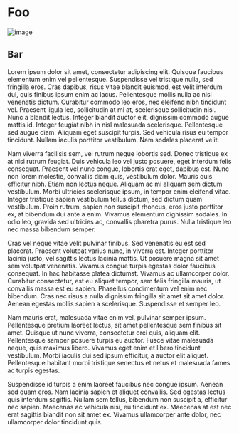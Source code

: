 # Foo

![image](test.png "Plus a subtitle")

## Bar

Lorem ipsum dolor sit amet, consectetur adipiscing elit. Quisque faucibus elementum enim vel pellentesque. Suspendisse vel tristique nulla, sed fringilla eros. Cras dapibus, risus vitae blandit euismod, est velit interdum dui, quis finibus ipsum enim ac lacus. Pellentesque mollis nulla ac nisi venenatis dictum. Curabitur commodo leo eros, nec eleifend nibh tincidunt vel. Praesent ligula leo, sollicitudin at mi at, scelerisque sollicitudin nisl. Nunc a blandit lectus. Integer blandit auctor elit, dignissim commodo augue mattis id. Integer feugiat nibh in nisl malesuada scelerisque. Pellentesque sed augue diam. Aliquam eget suscipit turpis. Sed vehicula risus eu tempor tincidunt. Nullam iaculis porttitor vestibulum. Nam sodales placerat velit.

Nam viverra facilisis sem, vel rutrum neque lobortis sed. Donec tristique ex at nisi rutrum feugiat. Duis vehicula leo vel justo posuere, eget interdum felis consequat. Praesent vel nunc congue, lobortis erat eget, dapibus est. Nunc non lorem molestie, convallis diam quis, vestibulum dolor. Mauris quis efficitur nibh. Etiam non lectus neque. Aliquam ac mi aliquam sem dictum vestibulum. Morbi ultricies scelerisque ipsum, in tempor enim eleifend vitae. Integer tristique sapien vestibulum tellus dictum, sed dictum quam vestibulum. Proin rutrum, sapien non suscipit rhoncus, eros justo porttitor ex, at bibendum dui ante a enim. Vivamus elementum dignissim sodales. In odio leo, gravida sed ultricies ac, convallis pharetra purus. Nulla tristique leo nec massa bibendum semper.

Cras vel neque vitae velit pulvinar finibus. Sed venenatis eu est sed placerat. Praesent volutpat varius nunc, in viverra est. Integer porttitor lacinia justo, vel sagittis lectus lacinia mattis. Ut posuere magna sit amet sem volutpat venenatis. Vivamus congue turpis egestas dolor faucibus consequat. In hac habitasse platea dictumst. Vivamus ac ullamcorper dolor. Curabitur consectetur, est eu aliquet tempor, sem felis fringilla mauris, ut convallis massa est eu sapien. Phasellus condimentum vel enim nec bibendum. Cras nec risus a nulla dignissim fringilla sit amet sit amet dolor. Aenean egestas mollis sapien a scelerisque. Suspendisse et semper leo.

Nam mauris erat, malesuada vitae enim vel, pulvinar semper ipsum. Pellentesque pretium laoreet lectus, sit amet pellentesque sem finibus sit amet. Quisque ut nunc viverra, consectetur orci quis, aliquam elit. Pellentesque semper posuere turpis eu auctor. Fusce vitae malesuada neque, quis maximus libero. Vivamus eget enim et libero tincidunt vestibulum. Morbi iaculis dui sed ipsum efficitur, a auctor elit aliquet. Pellentesque habitant morbi tristique senectus et netus et malesuada fames ac turpis egestas.

Suspendisse id turpis a enim laoreet faucibus nec congue ipsum. Aenean sed quam eros. Nam lacinia sapien et aliquet convallis. Sed egestas lectus quis interdum sagittis. Nullam sem tellus, bibendum non suscipit a, efficitur nec sapien. Maecenas ac vehicula nisi, eu tincidunt ex. Maecenas at est nec erat sagittis blandit non sit amet ex. Vivamus ullamcorper ante dolor, nec ullamcorper dolor tincidunt quis.
